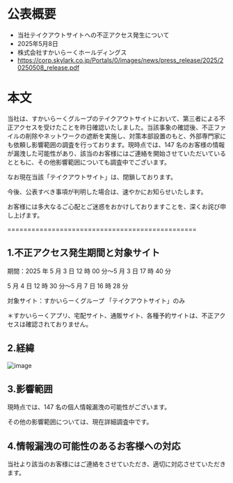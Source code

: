# 公表概要
- 当社テイクアウトサイトへの不正アクセス発生について
- 2025年5月8日
- 株式会社すかいらーくホールディングス
- https://corp.skylark.co.jp/Portals/0/images/news/press_release/2025/20250508_release.pdf

# 本文
当社は、すかいらーくグループのテイクアウトサイトにおいて、第三者による不正アクセスを受けたことを昨日確認いたしました。当該事象の確認後、不正ファイルの削除やネットワークの遮断を実施し、対策本部設置のもと、外部専門家にも依頼し影響範囲の調査を行っております。現時点では、147 名のお客様の情報が漏洩した可能性があり、該当のお客様にはご連絡を開始させていただいているとともに、その他影響範囲についても調査中でございます。

なお現在当該「テイクアウトサイト」は、閉鎖しております。

今後、公表すべき事項が判明した場合は、速やかにお知らせいたします。

お客様には多大なるご心配とご迷惑をおかけしておりますことを、深くお詫び申し上げます。

===============================================

## 1.不正アクセス発生期間と対象サイト
期間：2025 年 5 月 3 日 12 時 00 分～5 月 3 日 17 時 40 分

5 月 4 日 12 時 30 分～5 月 7 日 16 時 28 分

対象サイト：すかいらーくグループ 「テイクアウトサイト」のみ

＊すかいらーくアプリ、宅配サイト、通販サイト、各種予約サイトは、不正アクセスは確認されておりません。

## 2.経緯
![image](https://github.com/user-attachments/assets/c18d9bf2-07ba-4934-84ed-afeead5b614c)

## 3.影響範囲
現時点では、147 名の個人情報漏洩の可能性がございます。

その他の影響範囲については、現在詳細調査中です。

## 4.情報漏洩の可能性のあるお客様への対応
当社より該当のお客様にはご連絡をさせていただき、適切に対応させていただきます。
